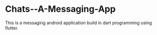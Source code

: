 # Chats--A-Messaging-App
This is a messaging android application build in dart programming using flutter.
